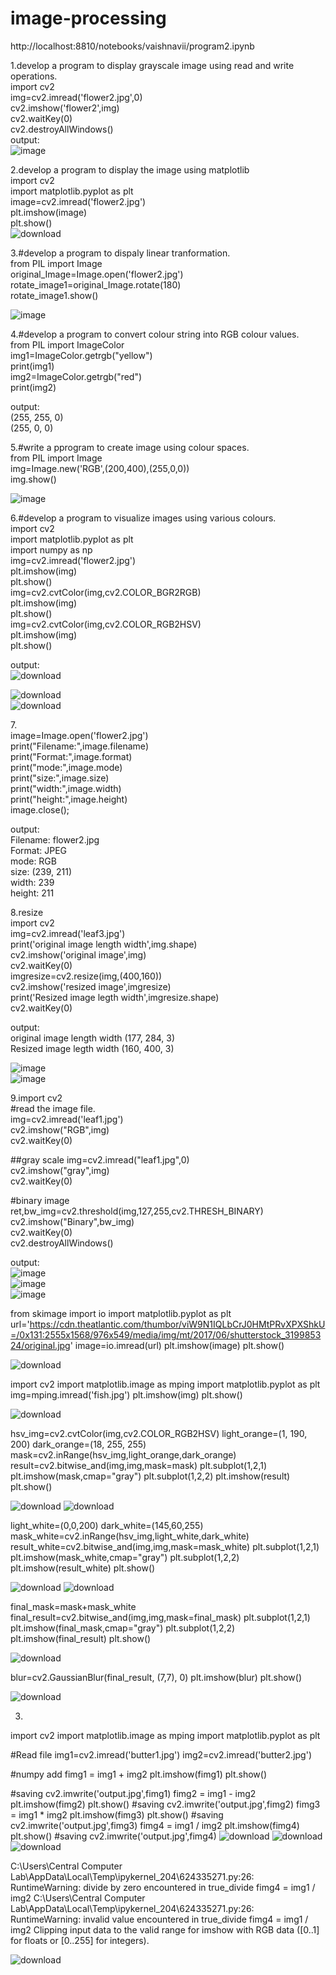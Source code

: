 # image-processing
http://localhost:8810/notebooks/vaishnavii/program2.ipynb

1.develop a program to display grayscale image using read and write operations.<br>
import cv2<br>
img=cv2.imread('flower2.jpg',0)<br>
cv2.imshow('flower2',img)<br>
cv2.waitKey(0)<br>
cv2.destroyAllWindows()<br>
output:<br>
![image](https://user-images.githubusercontent.com/98145574/173815026-c72d45aa-07c3-4dab-81d2-6bd3ad7bf938.png)<br>

2.develop a program to display the image using matplotlib<br>
import cv2<br>
import matplotlib.pyplot as plt<br>
image=cv2.imread('flower2.jpg')<br>
plt.imshow(image)<br>
plt.show()<br>
![download](https://user-images.githubusercontent.com/98145574/173815741-b99f5bc0-0176-4da3-a1fa-d081a22caea8.png)<br>

3.#develop a program to dispaly linear tranformation.<br>
from PIL import Image<br>
original_Image=Image.open('flower2.jpg')<br>
rotate_image1=original_Image.rotate(180)<br>
rotate_image1.show()<br>

![image](https://user-images.githubusercontent.com/98145574/173816447-cb37138f-82d8-495b-ba48-40ebd93134da.png)<br>


4.#develop a program to convert colour string into RGB colour values.<br>
from PIL import ImageColor<br>
img1=ImageColor.getrgb("yellow")<br>
print(img1)<br>
img2=ImageColor.getrgb("red")<br>
print(img2)<br>

output:<br>
(255, 255, 0)<br>
(255, 0, 0)<br>

5.#write a pprogram to create image using colour spaces. <br>
from PIL import Image<br>
img=Image.new('RGB',(200,400),(255,0,0))<br>
img.show()<br>

![image](https://user-images.githubusercontent.com/98145574/173816816-bc8e51e4-1c96-4a87-aa6f-408ade55af47.png)<br>

6.#develop a program to visualize images using various colours.<br>
import cv2<br>
import matplotlib.pyplot as plt<br>
import numpy as np<br>
img=cv2.imread('flower2.jpg')<br>
plt.imshow(img)<br>
plt.show()<br>
img=cv2.cvtColor(img,cv2.COLOR_BGR2RGB)<br>
plt.imshow(img)<br>
plt.show()<br>
img=cv2.cvtColor(img,cv2.COLOR_RGB2HSV)<br>
plt.imshow(img)<br>
plt.show()<br>

output:<br>
![download](https://user-images.githubusercontent.com/98145574/173817498-2cb91906-9749-4ad9-907f-9d420ff0b8f4.png)<br>

![download](https://user-images.githubusercontent.com/98145574/173817570-ab4b3782-e345-45f0-9441-2951ef91ff0c.png)<br>
![download](https://user-images.githubusercontent.com/98145574/173817632-60c12506-8db8-48fa-acc8-47ba0853323e.png)<br>

7.<br>
image=Image.open('flower2.jpg')<br>
print("Filename:",image.filename)<br>
print("Format:",image.format)<br>
print("mode:",image.mode)<br>
print("size:",image.size)<br>
print("width:",image.width)<br>
print("height:",image.height)<br>
image.close();<br>

output:<br>
Filename: flower2.jpg<br>
Format: JPEG<br>
mode: RGB<br>
size: (239, 211)<br>
width: 239<br>
height: 211<br>

8.resize<br>
import cv2<br>
img=cv2.imread('leaf3.jpg')<br>
print('original image length width',img.shape)<br>
cv2.imshow('original image',img)<br>
cv2.waitKey(0)<br>
imgresize=cv2.resize(img,(400,160))<br>
cv2.imshow('resized image',imgresize)<br>
print('Resized image legth width',imgresize.shape)<br>
cv2.waitKey(0)<br>

output:<br>
original image length width (177, 284, 3)<br>
Resized image legth width (160, 400, 3)<br>

![image](https://user-images.githubusercontent.com/98145574/174038962-29d31a06-a2f1-4820-b0f7-4ec79cbc62b8.png)<br>
![image](https://user-images.githubusercontent.com/98145574/174039141-54e97615-25c5-412b-a226-4bca6dd9a729.png)<br>

9.import cv2<br>
#read the image file.<br>
img=cv2.imread('leaf1.jpg')<br>
cv2.imshow("RGB",img)<br>
cv2.waitKey(0)<br>

##gray scale
img=cv2.imread("leaf1.jpg",0)<br>
cv2.imshow("gray",img)<br>
cv2.waitKey(0)<br>

#binary image<br>
ret,bw_img=cv2.threshold(img,127,255,cv2.THRESH_BINARY)<br>
cv2.imshow("Binary",bw_img)<br>
cv2.waitKey(0)<br>
cv2.destroyAllWindows()<br>

output:<br>
![image](https://user-images.githubusercontent.com/98145574/174042660-ca59280b-f556-4665-8ea9-a97f5f4c571b.png)<br>
![image](https://user-images.githubusercontent.com/98145574/174042719-882b7e9d-93b7-4620-9e18-3e5f93580810.png)<br>
![image](https://user-images.githubusercontent.com/98145574/174042778-9661ede2-3c31-4807-9762-c44aa8107e57.png)<br>


from skimage import io
import matplotlib.pyplot as plt
url='https://cdn.theatlantic.com/thumbor/viW9N1IQLbCrJ0HMtPRvXPXShkU=/0x131:2555x1568/976x549/media/img/mt/2017/06/shutterstock_319985324/original.jpg'
image=io.imread(url)
plt.imshow(image)
plt.show()

![download](https://user-images.githubusercontent.com/98145574/175021544-cece9979-329f-4b72-bed4-772985eb149b.png)


import cv2
import matplotlib.image as mping
import matplotlib.pyplot as plt
img=mping.imread('fish.jpg')
plt.imshow(img)
plt.show()


![download](https://user-images.githubusercontent.com/98145574/175018057-96e6bfaa-3c58-44cb-9994-999c5bebc362.png)

hsv_img=cv2.cvtColor(img,cv2.COLOR_RGB2HSV)
light_orange=(1, 190, 200)
dark_orange=(18, 255, 255)
mask=cv2.inRange(hsv_img,light_orange,dark_orange)
result=cv2.bitwise_and(img,img,mask=mask)
plt.subplot(1,2,1)
plt.imshow(mask,cmap="gray")
plt.subplot(1,2,2)
plt.imshow(result)
plt.show()

![download](https://user-images.githubusercontent.com/98145574/175018146-f2f12bb8-5ee3-42c7-90ac-1dc5d76e2bff.png)
![download](https://user-images.githubusercontent.com/98145574/175018184-c7b9e33a-fad6-4e76-b201-af4b6f45d421.png)


light_white=(0,0,200)
dark_white=(145,60,255)
mask_white=cv2.inRange(hsv_img,light_white,dark_white)
result_white=cv2.bitwise_and(img,img,mask=mask_white)
plt.subplot(1,2,1)
plt.imshow(mask_white,cmap="gray")
plt.subplot(1,2,2)
plt.imshow(result_white)
plt.show()

![download](https://user-images.githubusercontent.com/98145574/175018278-c425d835-3b28-4bf5-83ac-49870341ab72.png)
![download](https://user-images.githubusercontent.com/98145574/175018369-33dd1a0b-9f54-455d-b32a-5fa06fc931d5.png)


final_mask=mask+mask_white
final_result=cv2.bitwise_and(img,img,mask=final_mask)
plt.subplot(1,2,1)
plt.imshow(final_mask,cmap="gray")
plt.subplot(1,2,2)
plt.imshow(final_result)
plt.show()

![download](https://user-images.githubusercontent.com/98145574/175018525-539b2079-6856-4b31-8205-bef0dbf0f176.png)


blur=cv2.GaussianBlur(final_result, (7,7), 0)
plt.imshow(blur)
plt.show()

![download](https://user-images.githubusercontent.com/98145574/175018694-f2084ce4-3e1f-4f7f-858f-7691005efcf5.png)


3)
import cv2
import matplotlib.image as mping
import matplotlib.pyplot as plt

#Read file
img1=cv2.imread('butter1.jpg')
img2=cv2.imread('butter2.jpg')

#numpy add
fimg1 = img1 + img2
plt.imshow(fimg1)
plt.show()

#saving
cv2.imwrite('output.jpg',fimg1)
fimg2 = img1 - img2
plt.imshow(fimg2)
plt.show()
#saving
cv2.imwrite('output.jpg',fimg2)
fimg3 = img1 * img2
plt.imshow(fimg3)
plt.show()
#saving
cv2.imwrite('output.jpg',fimg3)
fimg4 = img1 / img2
plt.imshow(fimg4)
plt.show()
#saving
cv2.imwrite('output.jpg',fimg4)
![download](https://user-images.githubusercontent.com/98145574/175256482-a5175c37-c4b1-430d-8391-310aa90fa583.png)
![download](https://user-images.githubusercontent.com/98145574/175256520-c86958a5-9ca6-497e-abdf-2336552375a0.png)
![download](https://user-images.githubusercontent.com/98145574/175256547-9ff23830-b8be-4137-8d4e-e42dd9d3a2e6.png)

C:\Users\Central Computer Lab\AppData\Local\Temp\ipykernel_204\624335271.py:26: RuntimeWarning: divide by zero encountered in true_divide
  fimg4 = img1 / img2
C:\Users\Central Computer Lab\AppData\Local\Temp\ipykernel_204\624335271.py:26: RuntimeWarning: invalid value encountered in true_divide
  fimg4 = img1 / img2
Clipping input data to the valid range for imshow with RGB data ([0..1] for floats or [0..255] for integers).

![download](https://user-images.githubusercontent.com/98145574/175256682-8ae60fc8-56f5-401f-9812-05fad778a337.png)
